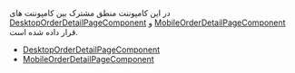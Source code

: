 <div class="dp-doc-container"">

<div class="dp-doc-tags">

<div class="mobile-version"></div>
<div class="desktop-version"></div>
<div class="no-template"></div>

</div>

<div class="dp-doc-body">

در این کامپوننت منطق مشترک بین کامپوننت های
 [DesktopOrderDetailPageComponent](DesktopOrderDetailPageComponent.html#readme)
و
 [MobileOrderDetailPageComponent](MobileOrderDetailPageComponent.html#readme)
قرار داده شده است.
 
</div>

<div class="dp-doc-links">

<div class="children"></div>

+ [DesktopOrderDetailPageComponent](DesktopOrderDetailPageComponent.html#readme)
+ [MobileOrderDetailPageComponent](MobileOrderDetailPageComponent.html#readme)


</div>


</div> 


